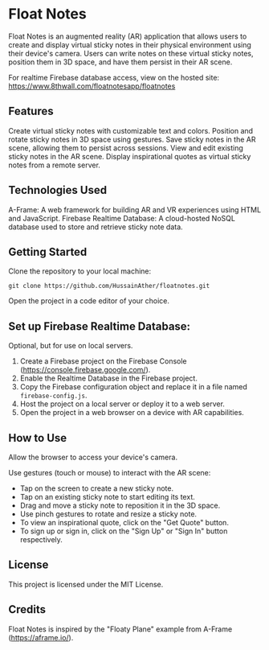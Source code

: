 # Float Notes
Float Notes is an augmented reality (AR) application that allows users to create and display virtual sticky notes in their physical environment using their device's camera. Users can write notes on these virtual sticky notes, position them in 3D space, and have them persist in their AR scene.

For realtime Firebase database access, view on the hosted site: https://www.8thwall.com/floatnotesapp/floatnotes

## Features
Create virtual sticky notes with customizable text and colors.
Position and rotate sticky notes in 3D space using gestures.
Save sticky notes in the AR scene, allowing them to persist across sessions.
View and edit existing sticky notes in the AR scene.
Display inspirational quotes as virtual sticky notes from a remote server.

## Technologies Used
A-Frame: A web framework for building AR and VR experiences using HTML and JavaScript.
Firebase Realtime Database: A cloud-hosted NoSQL database used to store and retrieve sticky note data.

## Getting Started
Clone the repository to your local machine:

```
git clone https://github.com/HussainAther/floatnotes.git
```

Open the project in a code editor of your choice.

## Set up Firebase Realtime Database:

Optional, but for use on local servers. 

1. Create a Firebase project on the Firebase Console (https://console.firebase.google.com/).
2. Enable the Realtime Database in the Firebase project.
3. Copy the Firebase configuration object and replace it in a file named `firebase-config.js`.
4. Host the project on a local server or deploy it to a web server.
5. Open the project in a web browser on a device with AR capabilities.

## How to Use
Allow the browser to access your device's camera.

Use gestures (touch or mouse) to interact with the AR scene:

* Tap on the screen to create a new sticky note.
* Tap on an existing sticky note to start editing its text.
* Drag and move a sticky note to reposition it in the 3D space.
* Use pinch gestures to rotate and resize a sticky note.
* To view an inspirational quote, click on the "Get Quote" button.
* To sign up or sign in, click on the "Sign Up" or "Sign In" button respectively.

## License
This project is licensed under the MIT License.

## Credits
Float Notes is inspired by the "Floaty Plane" example from A-Frame (https://aframe.io/).


